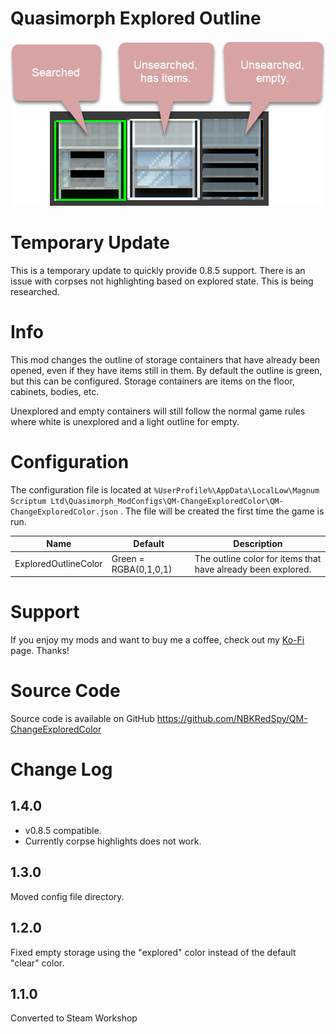 # Quasimorph Explored Outline

![three search states](media/cabinets-callouts.png)

# Temporary Update

This is a temporary update to quickly provide 0.8.5 support.  There is an issue with corpses not highlighting based on explored state.  This is being researched.

# Info

This mod changes the outline of storage containers that have already been opened, even if they have items still in them.  By default the outline is green, but this can be configured.
Storage containers are items on the floor, cabinets, bodies, etc.

Unexplored and empty containers will still follow the normal game rules where white is unexplored and a light outline for empty.


# Configuration
The configuration file is located at ```%UserProfile%\AppData\LocalLow\Magnum Scriptum Ltd\Quasimorph_ModConfigs\QM-ChangeExploredColor\QM-ChangeExploredColor.json``` .
The file will be created the first time the game is run.

|Name|Default|Description|
|--|--|--|
|ExploredOutlineColor|Green = RGBA(0,1,0,1)|The outline color for items that have already been explored.|

# Support
If you enjoy my mods and want to buy me a coffee, check out my [Ko-Fi](https://ko-fi.com/nbkredspy71915) page.
Thanks!

# Source Code
Source code is available on GitHub https://github.com/NBKRedSpy/QM-ChangeExploredColor

# Change Log

## 1.4.0
* v0.8.5 compatible.
* Currently corpse highlights does not work.

## 1.3.0
Moved config file directory.

## 1.2.0
Fixed empty storage using the "explored" color instead of the default "clear" color.

## 1.1.0
Converted to Steam Workshop

